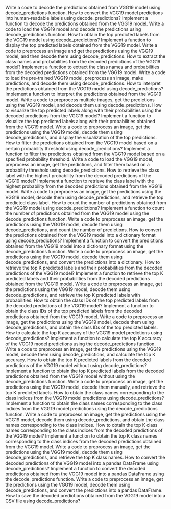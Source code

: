 Write a code to decode the predictions obtained from VGG19 model using decode_predictions function.
How to convert the VGG19 model predictions into human-readable labels using decode_predictions?
Implement a function to decode the predictions obtained from the VGG19 model.
Write a code to load the VGG19 model and decode the predictions using decode_predictions function.
How to obtain the top predicted labels from the VGG19 model using decode_predictions?
Implement a function to display the top predicted labels obtained from the VGG19 model.
Write a code to preprocess an image and get the predictions using the VGG19 model, and then decode them using decode_predictions.
How to extract the class names and probabilities from the decoded predictions of the VGG19 model?
Implement a function to extract the class names and probabilities from the decoded predictions obtained from the VGG19 model.
Write a code to load the pre-trained VGG19 model, preprocess an image, make predictions, and decode them using decode_predictions.
How to interpret the predictions obtained from the VGG19 model using decode_predictions?
Implement a function to interpret the predictions obtained from the VGG19 model.
Write a code to preprocess multiple images, get the predictions using the VGG19 model, and decode them using decode_predictions.
How to visualize the top predicted labels along with their probabilities using the decoded predictions from the VGG19 model?
Implement a function to visualize the top predicted labels along with their probabilities obtained from the VGG19 model.
Write a code to preprocess an image, get the predictions using the VGG19 model, decode them using decode_predictions, and display the visualization of the top predictions.
How to filter the predictions obtained from the VGG19 model based on a certain probability threshold using decode_predictions?
Implement a function to filter the predictions obtained from the VGG19 model based on a specified probability threshold.
Write a code to load the VGG19 model, preprocess an image, get the predictions, and filter them based on a probability threshold using decode_predictions.
How to retrieve the class label with the highest probability from the decoded predictions of the VGG19 model?
Implement a function to retrieve the class label with the highest probability from the decoded predictions obtained from the VGG19 model.
Write a code to preprocess an image, get the predictions using the VGG19 model, decode them using decode_predictions, and retrieve the top predicted class label.
How to count the number of predictions obtained from the VGG19 model using decode_predictions?
Implement a function to count the number of predictions obtained from the VGG19 model using the decode_predictions function.
Write a code to preprocess an image, get the predictions using the VGG19 model, decode them using decode_predictions, and count the number of predictions.
How to convert the predictions obtained from the VGG19 model into a dictionary format using decode_predictions?
Implement a function to convert the predictions obtained from the VGG19 model into a dictionary format using the decode_predictions function.
Write a code to preprocess an image, get the predictions using the VGG19 model, decode them using decode_predictions, and convert the predictions into a dictionary.
How to retrieve the top K predicted labels and their probabilities from the decoded predictions of the VGG19 model?
Implement a function to retrieve the top K predicted labels and their probabilities from the decoded predictions obtained from the VGG19 model.
Write a code to preprocess an image, get the predictions using the VGG19 model, decode them using decode_predictions, and retrieve the top K predicted labels with probabilities.
How to obtain the class IDs of the top predicted labels from the decoded predictions of the VGG19 model?
Implement a function to obtain the class IDs of the top predicted labels from the decoded predictions obtained from the VGG19 model.
Write a code to preprocess an image, get the predictions using the VGG19 model, decode them using decode_predictions, and obtain the class IDs of the top predicted labels.
How to calculate the top K accuracy of the VGG19 model predictions using decode_predictions?
Implement a function to calculate the top K accuracy of the VGG19 model predictions using the decode_predictions function.
Write a code to preprocess an image, get the predictions using the VGG19 model, decode them using decode_predictions, and calculate the top K accuracy.
How to obtain the top K predicted labels from the decoded predictions of the VGG19 model without using decode_predictions?
Implement a function to obtain the top K predicted labels from the decoded predictions obtained from the VGG19 model without using the decode_predictions function.
Write a code to preprocess an image, get the predictions using the VGG19 model, decode them manually, and retrieve the top K predicted labels.
How to obtain the class names corresponding to the class indices from the VGG19 model predictions using decode_predictions?
Implement a function to obtain the class names corresponding to the class indices from the VGG19 model predictions using the decode_predictions function.
Write a code to preprocess an image, get the predictions using the VGG19 model, decode them using decode_predictions, and obtain the class names corresponding to the class indices.
How to obtain the top K class names corresponding to the class indices from the decoded predictions of the VGG19 model?
Implement a function to obtain the top K class names corresponding to the class indices from the decoded predictions obtained from the VGG19 model.
Write a code to preprocess an image, get the predictions using the VGG19 model, decode them using decode_predictions, and retrieve the top K class names.
How to convert the decoded predictions of the VGG19 model into a pandas DataFrame using decode_predictions?
Implement a function to convert the decoded predictions obtained from the VGG19 model into a pandas DataFrame using the decode_predictions function.
Write a code to preprocess an image, get the predictions using the VGG19 model, decode them using decode_predictions, and convert the predictions into a pandas DataFrame.
How to save the decoded predictions obtained from the VGG19 model into a CSV file using decode_predictions?